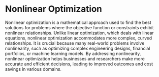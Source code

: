 # Nonlinear Optimization

Nonlinear optimization is a mathematical approach used to find the best solutions for problems where the objective function or constraints exhibit nonlinear relationships. Unlike linear optimization, which deals with linear equations, nonlinear optimization accommodates more complex, curved relationships. It is crucial because many real-world problems involve nonlinearity, such as optimizing complex engineering designs, financial portfolios, or machine learning models. By addressing nonlinearity, nonlinear optimization helps businesses and researchers make more accurate and efficient decisions, leading to improved outcomes and cost savings in various domains.
